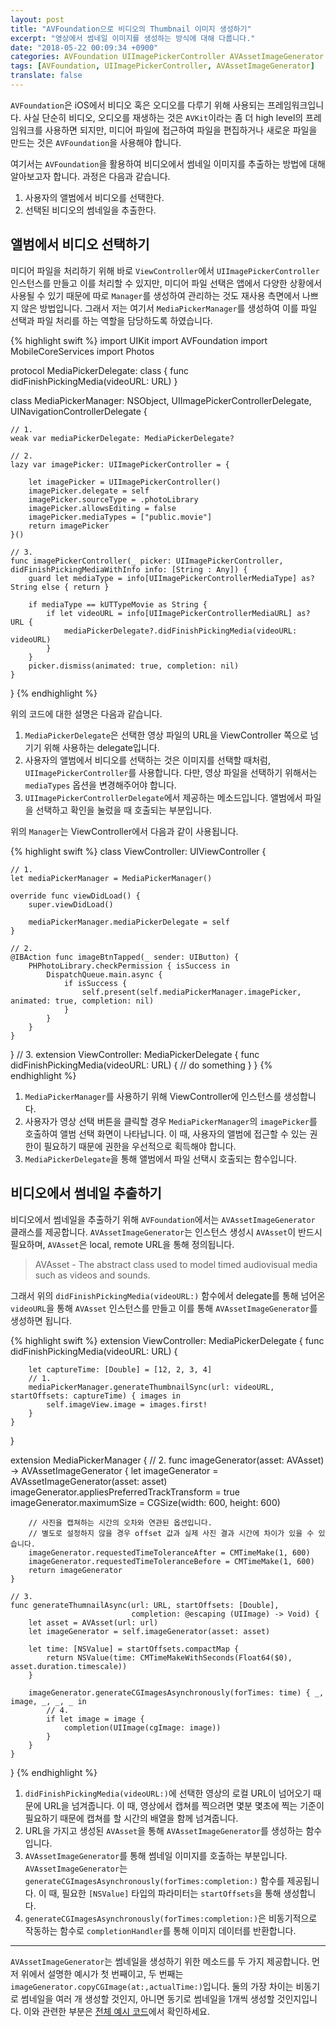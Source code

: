 ```yaml
---
layout: post
title: "AVFoundation으로 비디오의 Thumbnail 이미지 생성하기"
excerpt: "영상에서 썸네일 이미지를 생성하는 방식에 대해 다룹니다."
date: "2018-05-22 00:09:34 +0900"
categories: AVFoundation UIImagePickerController AVAssetImageGenerator
tags: [AVFoundation, UIImagePickerController, AVAssetImageGenerator]
translate: false
---
```


`AVFoundation`은 iOS에서 비디오 혹은 오디오를 다루기 위해 사용되는 프레임워크입니다. 사실 단순히 비디오, 오디오를 재생하는 것은 `AVKit`이라는 좀 더 high level의 프레임워크를 사용하면 되지만, 미디어 파일에 접근하여 파일을 편집하거나 새로운 파일을 만드는 것은 `AVFoundation`을 사용해야 합니다.

여기서는 `AVFoundation`을 활용하여 비디오에서 썸네일 이미지를 추출하는 방법에 대해 알아보고자 합니다. 과정은 다음과 같습니다.

1. 사용자의 앨범에서 비디오를 선택한다.
2. 선택된 비디오의 썸네일을 추출한다.

## 앨범에서 비디오 선택하기

미디어 파일을 처리하기 위해 바로 `ViewController`에서 `UIImagePickerController` 인스턴스를 만들고 이를 처리할 수 있지만, 미디어 파일 선택은 앱에서 다양한 상황에서 사용될 수 있기 때문에 따로 `Manager`를 생성하여 관리하는 것도 재사용 측면에서 나쁘지 않은 방법입니다. 그래서 저는 여기서 `MediaPickerManager`를 생성하여 이를 파일 선택과 파일 처리를 하는 역할을 담당하도록 하였습니다.


{% highlight swift %}
import UIKit
import AVFoundation
import MobileCoreServices
import Photos

protocol MediaPickerDelegate: class {
    func didFinishPickingMedia(videoURL: URL)
}

class MediaPickerManager: NSObject, UIImagePickerControllerDelegate, UINavigationControllerDelegate {

    // 1.
    weak var mediaPickerDelegate: MediaPickerDelegate?

    // 2.
    lazy var imagePicker: UIImagePickerController = {

        let imagePicker = UIImagePickerController()
        imagePicker.delegate = self
        imagePicker.sourceType = .photoLibrary
        imagePicker.allowsEditing = false
        imagePicker.mediaTypes = ["public.movie"]
        return imagePicker
    }()

    // 3.
    func imagePickerController(_ picker: UIImagePickerController, didFinishPickingMediaWithInfo info: [String : Any]) {
        guard let mediaType = info[UIImagePickerControllerMediaType] as? String else { return }

        if mediaType == kUTTypeMovie as String {
            if let videoURL = info[UIImagePickerControllerMediaURL] as? URL {
                mediaPickerDelegate?.didFinishPickingMedia(videoURL: videoURL)
            }
        }
        picker.dismiss(animated: true, completion: nil)
    }
}
{% endhighlight %}

위의 코드에 대한 설명은 다음과 같습니다.

1. `MediaPickerDelegate`은 선택한 영상 파일의 URL을 ViewController 쪽으로 넘기기 위해 사용하는 delegate입니다.
2. 사용자의 앨범에서 비디오를 선택하는 것은 이미지를 선택할 때처럼, `UIImagePickerController`를 사용합니다. 다만, 영상 파일을 선택하기 위해서는 `mediaTypes` 옵션을 변경해주어야 합니다.
3. `UIImagePickerControllerDelegate`에서 제공하는 메소드입니다. 앨범에서 파일을 선택하고 확인을 눌렀을 때 호출되는 부분입니다.

위의 `Manager`는 ViewController에서 다음과 같이 사용됩니다.

{% highlight swift %}
class ViewController: UIViewController {

    // 1.
    let mediaPickerManager = MediaPickerManager()

    override func viewDidLoad() {
        super.viewDidLoad()

        mediaPickerManager.mediaPickerDelegate = self
    }

    // 2.
    @IBAction func imageBtnTapped(_ sender: UIButton) {
        PHPhotoLibrary.checkPermission { isSuccess in
            DispatchQueue.main.async {
                if isSuccess {
                    self.present(self.mediaPickerManager.imagePicker, animated: true, completion: nil)
                }
            }
        }
    }
}
// 3.
extension ViewController: MediaPickerDelegate {
    func didFinishPickingMedia(videoURL: URL) {
        // do something
    }
}
{% endhighlight %}

1. `MediaPickerManager`를 사용하기 위해 ViewController에 인스턴스를 생성합니다.
2. 사용자가 영상 선택 버튼을 클릭할 경우 `MediaPickerManager`의 `imagePicker`를 호출하여 앨범 선택 화면이 나타납니다. 이 때, 사용자의 앨범에 접근할 수 있는 권한이 필요하기 때문에 권한을 우선적으로 획득해야 합니다.
3. `MediaPickerDelegate`을 통해 앨범에서 파일 선택시 호출되는 함수입니다.


## 비디오에서 썸네일 추출하기

비디오에서 썸네일을 추출하기 위해 `AVFoundation`에서는 `AVAssetImageGenerator` 클래스를 제공합니다. `AVAssetImageGenerator`는 인스턴스 생성시 `AVAsset`이 반드시 필요하며, `AVAsset`은 local, remote URL을 통해 정의됩니다.

> AVAsset - The abstract class used to model timed audiovisual media such as videos and sounds.

그래서 위의 `didFinishPickingMedia(videoURL:)` 함수에서 delegate를 통해 넘어온 `videoURL`을 통해 `AVAsset` 인스턴스를 만들고 이를 통해 `AVAssetImageGenerator`를 생성하면 됩니다.

{% highlight swift %}
extension ViewController: MediaPickerDelegate {
    func didFinishPickingMedia(videoURL: URL) {

        let captureTime: [Double] = [12, 2, 3, 4]
        // 1.
        mediaPickerManager.generateThumbnailSync(url: videoURL, startOffsets: captureTime) { images in
            self.imageView.image = images.first!
        }
    }
}

extension MediaPickerManager {
    // 2.
    func imageGenerator(asset: AVAsset) -> AVAssetImageGenerator {
        let imageGenerator = AVAssetImageGenerator(asset: asset)
        imageGenerator.appliesPreferredTrackTransform = true
        imageGenerator.maximumSize = CGSize(width: 600, height: 600)

        // 사진을 캡쳐하는 시간의 오차와 연관된 옵션입니다.
        // 별도로 설정하지 않을 경우 offset 값과 실제 사진 결과 시간에 차이가 있을 수 있습니다.
        imageGenerator.requestedTimeToleranceAfter = CMTimeMake(1, 600)
        imageGenerator.requestedTimeToleranceBefore = CMTimeMake(1, 600)
        return imageGenerator
    }

    // 3.
    func generateThumnailAsync(url: URL, startOffsets: [Double],
                               completion: @escaping (UIImage) -> Void) {
        let asset = AVAsset(url: url)
        let imageGenerator = self.imageGenerator(asset: asset)

        let time: [NSValue] = startOffsets.compactMap {
            return NSValue(time: CMTimeMakeWithSeconds(Float64($0), asset.duration.timescale))
        }

        imageGenerator.generateCGImagesAsynchronously(forTimes: time) { _, image, _, _, _ in
            // 4.
            if let image = image {
                completion(UIImage(cgImage: image))
            }
        }
    }
}
{% endhighlight %}

1. `didFinishPickingMedia(videoURL:)`에 선택한 영상의 로컬 URL이 넘어오기 때문에 URL을 넘겨줍니다. 이 때, 영상에서 캡쳐를 찍으려면 몇분 몇초에 찍는 기준이 필요하기 때문에 캡쳐를 할 시간의 배열을 함께 넘겨줍니다.
2. URL을 가지고 생성된 `AVAsset`을 통해 `AVAssetImageGenerator`를 생성하는 함수입니다.
3. `AVAssetImageGenerator`를 통해 썸네일 이미지를 호출하는 부분입니다. `AVAssetImageGenerator`는 `generateCGImagesAsynchronously(forTimes:completion:)` 함수를 제공됩니다. 이 때, 필요한 `[NSValue]` 타입의 파라미터는 `startOffsets`을 통해 생성합니다.
4. `generateCGImagesAsynchronously(forTimes:completion:)`은 비동기적으로 작동하는 함수로 `completionHandler`를 통해 이미지 데이터를 반환합니다.

---

`AVAssetImageGenerator`는 썸네일을 생성하기 위한 메소드를 두 가지 제공합니다. 먼저 위에서 설명한 예시가 첫 번째이고, 두 번째는 `imageGenerator.copyCGImage(at:,actualTime:)`입니다. 둘의 가장 차이는 비동기로 썸네일을 여러 개 생성할 것인지, 아니면 동기로 썸네일을 1개씩 생성할 것인지입니다. 이와 관련한 부분은 [전체 예시 코드](https://github.com/hcn1519/AVFoundationFrameCapture)에서 확인하세요.

